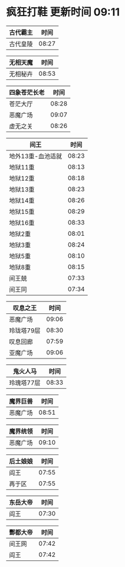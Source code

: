 # 疯狂打鞋 更新时间 09:11

| 古代霸主   | 时间    |
|--------|-------|
| 古代皇陵 | 08:27 |

| 无相天魔   | 时间    |
|--------|-------|
| 无相秘卉 | 08:53 |

| 四象苍茫长老   | 时间    |
|--------|-------|
| 苍茫大厅 | 08:28 |
| 恶魔广场 | 09:07 |
| 虚无之关 | 08:26 |

| 间王   | 时间    |
|--------|-------|
| 地外13重-血池适就 | 08:23 |
| 地狱11重 | 08:13 |
| 地狱12重 | 08:18 |
| 地狱13重 | 08:23 |
| 地狱14重 | 08:26 |
| 地狱15重 | 08:29 |
| 地狱16重 | 08:33 |
| 地狱2重 | 08:01 |
| 地狱3重 | 08:24 |
| 地狱5重 | 08:10 |
| 地狱8重 | 08:15 |
| 间王兢 | 07:33 |
| 间王同 | 07:34 |

| 叹息之王   | 时间    |
|--------|-------|
| 恶魔广场 | 09:06 |
| 玲珑塔79层 | 08:30 |
| 叹息回廊 | 07:59 |
| 亚魔广场 | 09:06 |

| 鬼火人马   | 时间    |
|--------|-------|
| 玲瑰塔77层 | 08:33 |

| 魔界巨兽   | 时间    |
|--------|-------|
| 恶魔广场 | 08:51 |

| 魔界统领   | 时间    |
|--------|-------|
| 恶魔广场 | 09:10 |

| 后土娘娘   | 时间    |
|--------|-------|
| 阎王 | 07:55 |
| 再于区 | 07:55 |

| 东岳大帝   | 时间    |
|--------|-------|
| 阎王 | 07:30 |

| 酆都大帝   | 时间    |
|--------|-------|
| 间王网 | 07:42 |
| 阎王 | 07:42 |